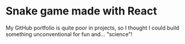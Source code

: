 # Snake game made with React

My GitHub portfolio is quite poor in projects,
so I thought I could build something unconventional for fun and... "science"!
